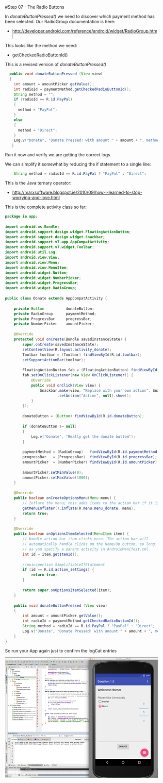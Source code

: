 #Step 07 - The Radio Buttons

In <i>donateButtonPressed()</i> we need to discover which payment method has been selected. Our RadioGroup documentation is here:

- <http://developer.android.com/reference/android/widget/RadioGroup.html>

This looks like the method we need:

- [getCheckedRadioButtonId()](http://developer.android.com/reference/android/widget/RadioGroup.html#getCheckedRadioButtonId())

This is a revised version of <i>donateButtonPressed()</i>

~~~java
  public void donateButtonPressed (View view) 
  {
    int amount = amountPicker.getValue();
    int radioId = paymentMethod.getCheckedRadioButtonId();
    String method = "";
    if (radioId == R.id.PayPal)
    {
      method = "PayPal";
    }
    else
    {
      method = "Direct";
    }
    Log.v("Donate", "Donate Pressed! with amount " + amount + ", method: " + method);
   }
~~~

Run it now and verify we are getting the correct logs.

We can simplify it somewhat by reducing the if statement to a single line:

~~~java
    String method = radioId == R.id.PayPal ? "PayPal" : "Direct";
~~~

This is the Java ternary operator:

- <http://marxsoftware.blogspot.ie/2010/09/how-i-learned-to-stop-worrying-and-love.html>

This is the complete activity class so far:

~~~java
package ie.app;

import android.os.Bundle;
import android.support.design.widget.FloatingActionButton;
import android.support.design.widget.Snackbar;
import android.support.v7.app.AppCompatActivity;
import android.support.v7.widget.Toolbar;
import android.util.Log;
import android.view.View;
import android.view.Menu;
import android.view.MenuItem;
import android.widget.Button;
import android.widget.NumberPicker;
import android.widget.ProgressBar;
import android.widget.RadioGroup;

public class Donate extends AppCompatActivity {

    private Button          donateButton;
    private RadioGroup      paymentMethod;
    private ProgressBar     progressBar;
    private NumberPicker    amountPicker;

    @Override
    protected void onCreate(Bundle savedInstanceState) {
        super.onCreate(savedInstanceState);
        setContentView(R.layout.activity_donate);
        Toolbar toolbar = (Toolbar) findViewById(R.id.toolbar);
        setSupportActionBar(toolbar);

        FloatingActionButton fab = (FloatingActionButton) findViewById(R.id.fab);
        fab.setOnClickListener(new View.OnClickListener() {
            @Override
            public void onClick(View view) {
                Snackbar.make(view, "Replace with your own action", Snackbar.LENGTH_LONG)
                        .setAction("Action", null).show();
            }
        });

        donateButton = (Button) findViewById(R.id.donateButton);

        if (donateButton != null)
        {
            Log.v("Donate", "Really got the donate button");
        }

        paymentMethod = (RadioGroup)   findViewById(R.id.paymentMethod);
        progressBar   = (ProgressBar)  findViewById(R.id.progressBar);
        amountPicker  = (NumberPicker) findViewById(R.id.amountPicker);

        amountPicker.setMinValue(0);
        amountPicker.setMaxValue(1000);
    }

    @Override
    public boolean onCreateOptionsMenu(Menu menu) {
        // Inflate the menu; this adds items to the action bar if it is present.
        getMenuInflater().inflate(R.menu.menu_donate, menu);
        return true;
    }

    @Override
    public boolean onOptionsItemSelected(MenuItem item) {
        // Handle action bar item clicks here. The action bar will
        // automatically handle clicks on the Home/Up button, so long
        // as you specify a parent activity in AndroidManifest.xml.
        int id = item.getItemId();

        //noinspection SimplifiableIfStatement
        if (id == R.id.action_settings) {
            return true;
        }

        return super.onOptionsItemSelected(item);
    }

    public void donateButtonPressed (View view)
    {
        int amount = amountPicker.getValue();
        int radioId = paymentMethod.getCheckedRadioButtonId();
        String method = radioId == R.id.PayPal ? "PayPal" : "Direct";
        Log.v("Donate", "Donate Pressed! with amount " + amount + ", method: " + method);
    }
}

~~~

So run your App again just to confirm the logCat entries

![](../img/lab2s701.png)
